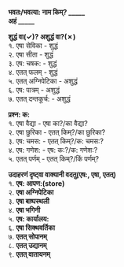 **भवतः/भवत्या: नाम किम्? _____**    
**अहं _____**  

**शुद्धं वा(&check;)? अशुद्धं वा?(&cross;)**  
१. एषा सेविका  - शुद्धं  
२. एषा सीता  - शुद्धं  
३. एष: चषक:  - शुद्धं  
४. एतत् फलम्  - शुद्धं   
५. एतत् अग्निपेटिका   - अशुद्धं  
६. एष: पात्रम्  - अशुद्धं  
७. एतत् दन्तकूर्च: - अशुद्धं  

**प्रश्न: क:**  
१. एषा वैद्या   - एषा का?/का वैद्या?    
२. एषा छुरिका   - एतत् किम्?/का छुरिका?  
३. एष: चमस:  -  एतत् किम्?/क: चमस:?  
४. एष: गणेश:  - एष: क:?/क: गणेश:?    
५. एतत् पर्णम्  - एतत् किम्?/किं पर्णम्?   

**उदाहरणं दृष्ट्वा वाक्यानी वदतु(एष:, एषा, एतत्)**  
१. **एष: आपण:(store)**    
२. **एषा अग्निपेटिका**   
३. **एषा बाष्पस्थली**  
४. **एषा भगिनी**    
५. **एष: कार्यालय:**   
६. **एषा सिक्थवर्तिका**   
७. **एतत् सोपानम्**   
८. **एतत् उद्यानम्**   
९. **एतत् वातायनम्**  